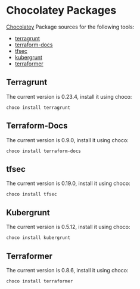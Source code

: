 # Chocolatey Packages

[Chocolatey](https://chocolatey.org/) Package sources for the following tools:

* [terragrunt](https://github.com/gruntwork-io/terragrunt)
* [terraform-docs](https://github.com/segmentio/terraform-docs)
* [tfsec](https://github.com/liamg/tfsec)
* [kubergrunt](https://github.com/gruntwork-io/kubergrunt)
* [terraformer](https://github.com/GoogleCloudPlatform/terraformer)


## Terragrunt
The current version is 0.23.4, install it using choco:
```
choco install terragrunt
```

## Terraform-Docs
The current version is 0.9.0, install it using choco:
```
choco install terraform-docs
```

## tfsec
The current version is 0.19.0, install it using choco:
```
choco install tfsec
```

## Kubergrunt
The current version is 0.5.12, install it using choco:
```
choco install kubergrunt
```
   
## Terraformer
The current version is 0.8.6, install it using choco:
```
choco install terraformer
```   
